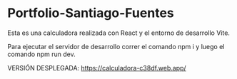 # Portfolio-Santiago-Fuentes
Esta es una calculadora realizada con React y el entorno de desarrollo Vite.

Para ejecutar el servidor de desarrollo correr el comando npm i y luego el comando npm run dev.

VERSIÓN DESPLEGADA: https://calculadora-c38df.web.app/

